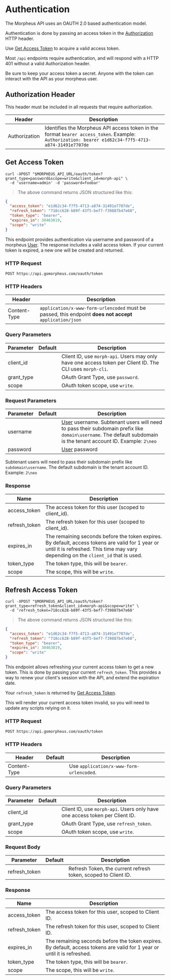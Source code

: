 # Authentication

The Morpheus API uses an OAUTH 2.0 based authentication model. 

Authentication is done by passing an access token in the [Authorization](#authorization-header) HTTP header.

Use [Get Access Token](#get-access-token) to acquire a valid access token.

Most `/api` endpoints require authentication, and will respond with a HTTP 401 without a valid Authorization header.

<aside class="info">
Be sure to keep your access token a secret. Anyone with the token can interact with the API as your morpheus user.
</aside>

## Authorization Header

This header must be included in all requests that require authorization.

Header |  Description
---------  | -----------
Authorization      | Identifies the Morpheus API access token in the format `bearer access_token`. Example: `Authorization: bearer e1d62c34-f7f5-4713-a874-31491e7707de`


## Get Access Token

```shell
curl -XPOST "$MORPHEUS_API_URL/oauth/token?grant_type=password&scope=write&client_id=morph-api" \
  -d 'username=admin' -d 'password=foobar'
```

> The above command returns JSON structured like this:

```json
{
  "access_token": "e1d62c34-f7f5-4713-a874-31491e7707de",
  "refresh_token": "718cc628-b89f-43f5-bef7-f39887b47e68",
  "token_type": "bearer",
  "expires_in": 30463819,
  "scope": "write"
}
```

This endpoint provides authentication via username and password of a morpheus [User](#users). The response includes a valid access token.  If your current token is expired, a new one will be created and returned. 


### HTTP Request

`POST https://api.gomorpheus.com/oauth/token`

### HTTP Headers

Header | Description
--------- | -----------
Content-Type     | `application/x-www-form-urlencoded` must be passed, this endpoint **does not accept** `application/json`

### Query Parameters

Parameter | Default | Description
--------- | ------- | -----------
client_id      |  | Client ID, use `morph-api`. Users may only have one access token per Client ID. The CLI uses `morph-cli`.
grant_type      | | OAuth Grant Type, use `password`.
scope      | | OAuth token scope, use `write`.

### Request Parameters

Parameter | Default | Description
--------- | ------- | -----------
username      |  | [User](#users) username. Subtenant users will need to pass their subdomain prefix like <code>domain\username</code>. The default subdomain is the tenant account ID. Example: <code>2\neo</code>
password      |  | [User](#users) password

<aside class="info">
Subtenant users will need to pass their subdomain prefix like <code>subdomain\username</code>. The default subdomain is the tenant account ID. Example: <code>2\neo</code>
</aside>



### Response

Name | Description
--------- | -----------
access_token | The access token for this user (scoped to client_id).
refresh_token | The refresh token for this user (scoped to client_id).
expires_in | The remaining seconds before the token expires. By default, access tokens are valid for 1 year or until it is refreshed. This time may vary depending on the `client_id` that is used.
token_type | The token type, this will be `bearer`.
scope | The scope, this will be `write`.


## Refresh Access Token

```shell
curl -XPOST "$MORPHEUS_API_URL/oauth/token?grant_type=refresh_token&client_id=morph-api&scope=write" \
  -d 'refresh_token=718cc628-b89f-43f5-bef7-f39887b47e68'
```

> The above command returns JSON structured like this:

```json
{
  "access_token": "e1d62c34-f7f5-4713-a874-31491e7707de",
  "refresh_token": "718cc628-b89f-43f5-bef7-f39887b47e68",
  "token_type": "bearer",
  "expires_in": 30463819,
  "scope": "write"
}
```

This endpoint allows refreshing your current access token to get a new token.  This is done by passing your current `refresh_token`. 
This provides a way to renew your client's session with the API, and extend the expiration date.

Your `refresh_token` is returned by [Get Access Token](#get-access-token).

<aside class="info">
This will render your current access token invalid, so you will need to update any scripts relying on it.
</aside>

### HTTP Request

`POST https://api.gomorpheus.com/oauth/token`

### HTTP Headers

Header | Default | Description
--------- | ------- | -----------
Content-Type      |  | Use `application/x-www-form-urlencoded`.

### Query Parameters

Parameter | Default | Description
--------- | ------- | -----------
client_id      |  | Client ID, use `morph-api`. Users only have one access token per Client ID.
grant_type      | | OAuth Grant Type, use `refresh_token`.
scope      | | OAuth token scope, use `write`.

### Request Body

Parameter | Default | Description
--------- | ------- | -----------
refresh_token      |  | Refresh Token, the current refresh token, scoped to Client ID.

### Response

Name | Description
--------- | -----------
access_token | The access token for this user, scoped to Client ID.
refresh_token | The refresh token for this user, scoped to Client ID.
expires_in | The remaining seconds before the token expires. By default, access tokens are valid for 1 year or until it is refreshed.
token_type | The token type, this will be `bearer`.
scope | The scope, this will be `write`.

